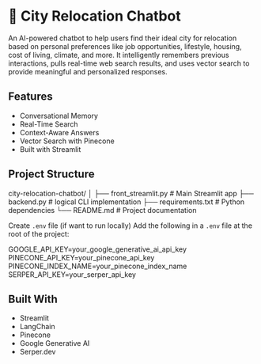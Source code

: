 🌆 City Relocation Chatbot
===========================

An AI-powered chatbot to help users find their ideal city for relocation based on personal preferences like job opportunities, lifestyle, housing, cost of living, climate, and more. It intelligently remembers previous interactions, pulls real-time web search results, and uses vector search to provide meaningful and personalized responses.

Features
-----------
- Conversational Memory
- Real-Time Search
- Context-Aware Answers
- Vector Search with Pinecone
- Built with Streamlit


Project Structure
---------------------
city-relocation-chatbot/
│
├── front_streamlit.py      # Main Streamlit app 
├── backend.py              # logical CLI implementation
├── requirements.txt        # Python dependencies
└── README.md               # Project documentation


Create `.env` file (if want to run locally)
Add the following in a `.env` file at the root of the project:

GOOGLE_API_KEY=your_google_generative_ai_api_key
PINECONE_API_KEY=your_pinecone_api_key
PINECONE_INDEX_NAME=your_pinecone_index_name
SERPER_API_KEY=your_serper_api_key

Built With
--------------
- Streamlit
- LangChain
- Pinecone
- Google Generative AI
- Serper.dev
